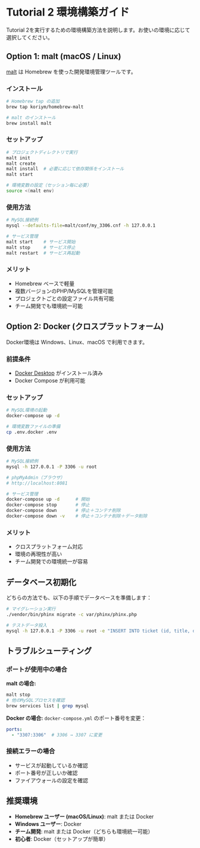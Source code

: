 # Tutorial 2 環境構築ガイド

Tutorial 2を実行するための環境構築方法を説明します。お使いの環境に応じて選択してください。

## Option 1: malt (macOS / Linux)

[malt](https://github.com/koriym/homebrew-malt) は Homebrew を使った開発環境管理ツールです。

### インストール

```bash
# Homebrew tap の追加
brew tap koriym/homebrew-malt

# malt のインストール
brew install malt
```

### セットアップ

```bash
# プロジェクトディレクトリで実行
malt init
malt create
malt install  # 必要に応じて依存関係をインストール
malt start

# 環境変数の設定（セッション毎に必要）
source <(malt env)
```

### 使用方法

```bash
# MySQL接続例
mysql --defaults-file=malt/conf/my_3306.cnf -h 127.0.0.1

# サービス管理
malt start    # サービス開始
malt stop     # サービス停止
malt restart  # サービス再起動
```

### メリット
- Homebrew ベースで軽量
- 複数バージョンのPHP/MySQLを管理可能
- プロジェクトごとの設定ファイル共有可能
- チーム開発でも環境統一可能

## Option 2: Docker (クロスプラットフォーム)

Docker環境は Windows、Linux、macOS で利用できます。

### 前提条件

- [Docker Desktop](https://www.docker.com/products/docker-desktop) がインストール済み
- Docker Compose が利用可能

### セットアップ

```bash
# MySQL環境の起動
docker-compose up -d

# 環境変数ファイルの準備
cp .env.docker .env
```

### 使用方法

```bash
# MySQL接続例
mysql -h 127.0.0.1 -P 3306 -u root

# phpMyAdmin（ブラウザ）
# http://localhost:8081

# サービス管理
docker-compose up -d      # 開始
docker-compose stop       # 停止
docker-compose down       # 停止＋コンテナ削除
docker-compose down -v    # 停止＋コンテナ削除＋データ削除
```

### メリット
- クロスプラットフォーム対応
- 環境の再現性が高い
- チーム開発での環境統一が容易

## データベース初期化

どちらの方法でも、以下の手順でデータベースを準備します：

```bash
# マイグレーション実行
./vendor/bin/phinx migrate -c var/phinx/phinx.php

# テストデータ投入
mysql -h 127.0.0.1 -P 3306 -u root -e "INSERT INTO ticket (id, title, date_created) VALUES ('1', 'foo', '1970-01-01 00:00:00')" ticket
```

## トラブルシューティング

### ポートが使用中の場合

**malt の場合:**
```bash
malt stop
# 他のMySQLプロセスを確認
brew services list | grep mysql
```

**Docker の場合:**
`docker-compose.yml` のポート番号を変更：
```yaml
ports:
  - "3307:3306"  # 3306 → 3307 に変更
```

### 接続エラーの場合

- サービスが起動しているか確認
- ポート番号が正しいか確認  
- ファイアウォールの設定を確認

## 推奨環境

- **Homebrew ユーザー (macOS/Linux)**: malt または Docker
- **Windows ユーザー**: Docker
- **チーム開発**: malt または Docker（どちらも環境統一可能）
- **初心者**: Docker（セットアップが簡単）